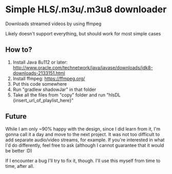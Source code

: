 # Simple HLS/.m3u/.m3u8 downloader

Downloads streamed videos by using ffmpeg

Likely doesn't support everything, but should work for most simple cases

## How to?

1. Install Java 8u112 or later: http://www.oracle.com/technetwork/java/javase/downloads/jdk8-downloads-2133151.html
2. Install ffmpeg: https://ffmpeg.org/
3. Put this code somewhere
4. Run "gradlew shadowJar" in that folder
5. Take all the files from "copy" folder and run "hlsDL {insert_url_of_playlist_here}"

## Future

While I am only ~90% happy with the design, since I did learn from it, I'm gonna call it a day and
move to the next project. It was not too difficult to add separate audio/video streams, for example.
If you're interested in what I'd do differently, feel free to ask (although I cannot guarantee that
it would be better :D)

If I encounter a bug I'll try to fix it, though. I'll use this myself from time to time, after all.
